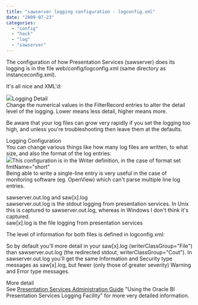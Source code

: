 ```yaml
---
title: "sawserver logging configuration - logconfig.xml"
date: "2009-07-23"
categories: 
  - "config"
  - "hack"
  - "log"
  - "sawserver"
---
```


The configuration of how Presentation Services (sawserver) does its logging is in the file web/config/logconfig.xml (same directory as instanceconfig.xml).  
  
It's all nice and XML'd:  

[![](/images/rnm1978/filter.png)](http://1.bp.blogspot.com/_RCx_EVJpczQ/SmikDK1SO1I/AAAAAAAAGdI/GoSh-qQV2VI/s1600/filter.png)Logging Detail  
Change the numerical values in the FilterRecord entries to alter the detail level of the logging. Lower means less detail, higher means more.  
  
Be aware that your log files can grow very rapidly if you set the logging too high, and unless you're troubleshooting then leave them at the defaults.  
  
Logging Configuration  
You can change various things like how many log files are written, to what size, and also the format of the log entries:  
[![](/images/rnm1978/shortlog.png)](http://1.bp.blogspot.com/_RCx_EVJpczQ/Smijzk_IySI/AAAAAAAAGdA/Q1l6t5tCJS8/s1600/shortlog.png)This configuration is in the Writer definition, in the case of format set fmtName="short"  
Being able to write a single-line entry is very useful in the case of monitoring software (eg. OpenView) which can't parse multiple line log entries.  
  
sawserver.out.log and saw\[x\].log  
sawserver.out.log is the stdout logging from presentation services. In Unix this is captured to sawserver.out.log, whereas in Windows I don't think it's captured.  
saw\[x\].log is the file logging from presentation services  
  
The level of information for both files is defined in logconfig.xml:  

> <filterrecord writerclassgroup="Cout" path = "saw" information="31" warning="41" error="41" security="41">  
> <filterrecord writerclassgroup="File" path = "saw" information="31" warning="100" error="100" security="41">

  
So by default you'll more detail in your saw\[x\].log (writerClassGroup="File") than sawserver.out.log (the redirected stdout, writerClassGroup="Cout"). In sawserver.out.log you'll get the same Information and Security type messages as saw\[x\].log, but fewer (only those of greater severity) Warning and Error type messages.  
  
More detail  
See [Presentation Services Administration Guide](http://download.oracle.com/docs/cd/E10415_01/doc/bi.1013/b31766.pdf) "Using the Oracle BI Presentation Services Logging Facility" for more very detailed information.
